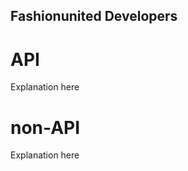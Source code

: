 Fashionunited Developers
------------------------

API
===
Explanation here

non-API
=======
Explanation here